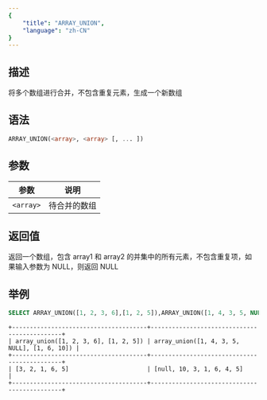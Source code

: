 ```yaml
---
{
    "title": "ARRAY_UNION",
    "language": "zh-CN"
}
---
```


## 描述

将多个数组进行合并，不包含重复元素，生成一个新数组

## 语法

```sql
ARRAY_UNION(<array>, <array> [, ... ])
```

## 参数

| 参数 | 说明 |
|--|--|
| `<array>` | 待合并的数组 |

## 返回值

返回一个数组，包含 array1 和 array2 的并集中的所有元素，不包含重复项，如果输入参数为 NULL，则返回 NULL

## 举例

```sql
SELECT ARRAY_UNION([1, 2, 3, 6],[1, 2, 5]),ARRAY_UNION([1, 4, 3, 5, NULL],[1,6,10]);
```

```text
+--------------------------------------+---------------------------------------------+
| array_union([1, 2, 3, 6], [1, 2, 5]) | array_union([1, 4, 3, 5, NULL], [1, 6, 10]) |
+--------------------------------------+---------------------------------------------+
| [3, 2, 1, 6, 5]                      | [null, 10, 3, 1, 6, 4, 5]                   |
+--------------------------------------+---------------------------------------------+
```
